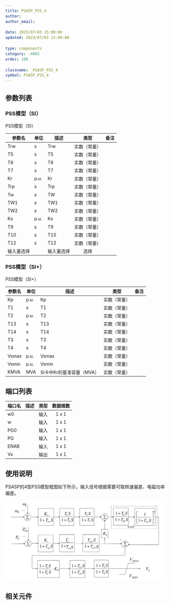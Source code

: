 ```yaml
---
title: PSASP_PSS_4
author:
author_email:

date: 2023/07/03 15:00:00
updated: 2023/07/03 15:00:00

type: components
category: -4002
order: 100

classname: _PSASP_PSS_4
symbol: PSASP_PSS_4
---
```


## 参数列表

### PSS模型（SI）

PSS模型（SI）


| 参数名 | 单位 | 描述 | 类型 | 备注 |
| ------ | ---- | ---- |:----:| ---- |
| Trw | s | Trw | 实数（常量） |  |
| T5 | s | T5 | 实数（常量） |  |
| T6 | s | T6 | 实数（常量） |  |
| T7 | s | T7 | 实数（常量） |  |
| Kr | p.u. | Kr | 实数（常量） |  |
| Trp | s | Trp | 实数（常量） |  |
| Tw | s | TW | 实数（常量） |  |
| TW1 | s | TW1 | 实数（常量） |  |
| TW2 | s | TW2 | 实数（常量） |  |
| Ks | p.u. | Ks | 实数（常量） |  |
| T9 | s | T9 | 实数（常量） |  |
| T10 | s | T10 | 实数（常量） |  |
| T12 | s | T12 | 实数（常量） |  |
| 输入量选择 |  | 输入量选择 | 选择 |  |

### PSS模型（SI+）

PSS模型（SI+）


| 参数名 | 单位 | 描述 | 类型 | 备注 |
| ------ | ---- | ---- |:----:| ---- |
| Kp | p.u. | Kp | 实数（常量） |  |
| T1 | s | T1 | 实数（常量） |  |
| T2 | p.u. | T2 | 实数（常量） |  |
| T13 | s | T13 | 实数（常量） |  |
| T14 | s | T14 | 实数（常量） |  |
| T3 | s | T3 | 实数（常量） |  |
| T4 | s | T4 | 实数（常量） |  |
| Vsmax | p.u. | Vsmax | 实数（常量） |  |
| Vsmin | p.u. | Vsmin | 实数（常量） |  |
| KMVA | MVA | SI卡中Kr的基准容量（MVA） | 实数（常量） |  |



## 端口列表

| 端口名 | 描述 | 类型 | 数据维数 |
| ------ | ---- |:----:|:--------:|
| w0 |  | 输入 | 1 x 1 |
| w |  | 输入 | 1 x 1 |
| PG0 |  | 输入 | 1 x 1 |
| PG |  | 输入 | 1 x 1 |
| ENAB |  | 输入 | 1 x 1 |
| Vs |  | 输出 | 1 x 1 |

## 使用说明
PSASP的4型PSS模型框图如下所示，输入信号根据需要可取转速偏差、电磁功率偏差。

![4型PSS框图](./PSASP_PSS_4.png)

## 相关元件



